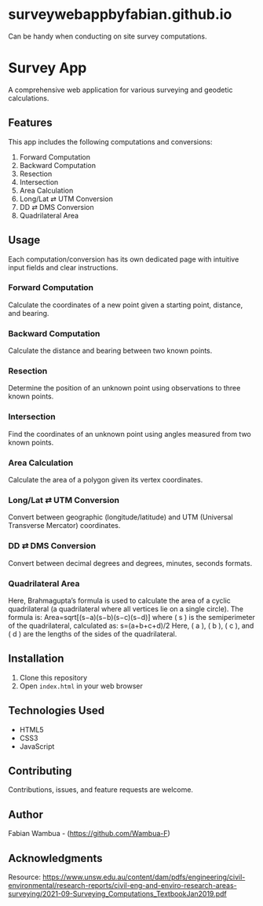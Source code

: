 # surveywebappbyfabian.github.io
Can be handy when conducting on site survey computations. 
# Survey App

A comprehensive web application for various surveying and geodetic calculations.

## Features

This app includes the following computations and conversions:

1. Forward Computation
2. Backward Computation
3. Resection
4. Intersection
5. Area Calculation
6. Long/Lat ⇄ UTM Conversion
7. DD ⇄ DMS Conversion
8. Quadrilateral Area
## Usage

Each computation/conversion has its own dedicated page with intuitive input fields and clear instructions.

### Forward Computation
Calculate the coordinates of a new point given a starting point, distance, and bearing.

### Backward Computation
Calculate the distance and bearing between two known points.

### Resection
Determine the position of an unknown point using observations to three known points.

### Intersection
Find the coordinates of an unknown point using angles measured from two known points.

### Area Calculation
Calculate the area of a polygon given its vertex coordinates.

### Long/Lat ⇄ UTM Conversion
Convert between geographic (longitude/latitude) and UTM (Universal Transverse Mercator) coordinates.

### DD ⇄ DMS Conversion
Convert between decimal degrees and degrees, minutes, seconds formats.

### Quadrilateral Area
Here, Brahmagupta’s formula is used to calculate the area of a cyclic quadrilateral (a quadrilateral where all vertices lie on a single circle). The formula is:
Area=sqrt[(s−a)(s−b)(s−c)(s−d)]
where ( s ) is the semiperimeter of the quadrilateral, calculated as:
s=(a+b+c+d​)/2
Here, ( a ), ( b ), ( c ), and ( d ) are the lengths of the sides of the quadrilateral.

## Installation

1. Clone this repository
2. Open `index.html` in your web browser

## Technologies Used

- HTML5
- CSS3
- JavaScript

## Contributing

Contributions, issues, and feature requests are welcome.


## Author

Fabian Wambua - (https://github.com/Wambua-F)

## Acknowledgments

Resource: https://www.unsw.edu.au/content/dam/pdfs/engineering/civil-environmental/research-reports/civil-eng-and-enviro-research-areas-surveying/2021-09-Surveying_Computations_TextbookJan2019.pdf
